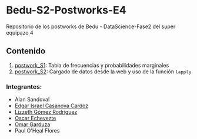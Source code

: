 # Bedu-S2-Postworks-E4
Repositorio de los postworks de Bedu - DataScience-Fase2 del super equipazo 4

## Contenido
1. [postwork_S1](https://github.com/OmarGard/Bedu-S2-Postworks-E4/blob/main/postwork_S1.R): Tabla de frecuencias y probabilidades marginales
2. [postwork_S2](https://github.com/OmarGard/Bedu-S2-Postworks-E4/blob/main/postwork_S2.R): Cargado de datos desde la web y uso de la función `lapply`

### Integrantes: 
* Alan Sandoval 
* [Edgar Israel Casanova Cardoz](https://github.com/ecardoz) 
* [Lizzeth Gómez Rodríguez](https://github.com/LIZZETHGOMEZ) 
* [Oscar Echevezte](https://github.com/Oscar2401) 
* [Omar Garduza](https://github.com/OmarGard)
* Paul O'Heal Flores
